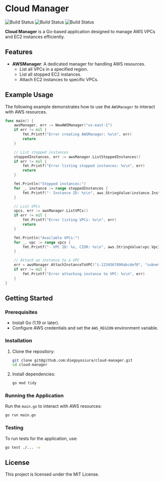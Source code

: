 
# Cloud Manager
![Build Status](https://github.com/diegoyosiura/cloud-manager/actions/workflows/go.yml/badge.svg)
![Build Status](https://github.com/diegoyosiura/cloud-manager/actions/workflows/codeql.yml/badge.svg)
![Build Status](https://github.com/diegoyosiura/cloud-manager/actions/workflows/dependency-review.yml/badge.svg)


**Cloud Manager** is a Go-based application designed to manage AWS VPCs and EC2 instances efficiently.

## Features

- **AWSManager**: A dedicated manager for handling AWS resources.
    - List all VPCs in a specified region.
    - List all stopped EC2 instances.
    - Attach EC2 instances to specific VPCs.

## Example Usage

The following example demonstrates how to use the `AWSManager` to interact with AWS resources.

```go
func main() {
    awsManager, err := NewAWSManager("us-east-1")
    if err != nil {
        fmt.Printf("Error creating AWSManager: %v\n", err)
        return
    }

    // List stopped instances
    stoppedInstances, err := awsManager.ListStoppedInstances()
    if err != nil {
        fmt.Printf("Error listing stopped instances: %v\n", err)
        return
    }

    fmt.Println("Stopped instances:")
    for _, instance := range stoppedInstances {
        fmt.Printf("- Instance ID: %s\n", aws.StringValue(instance.InstanceId))
    }

    // List VPCs
    vpcs, err := awsManager.ListVPCs()
    if err != nil {
        fmt.Printf("Error listing VPCs: %v\n", err)
        return
    }

    fmt.Println("Available VPCs:")
    for _, vpc := range vpcs {
        fmt.Printf("- VPC ID: %s, CIDR: %s\n", aws.StringValue(vpc.VpcId), aws.StringValue(vpc.CidrBlock))
    }

    // Attach an instance to a VPC
    err = awsManager.AttachInstanceToVPC("i-1234567890abcdef0", "subnet-12345678")
    if err != nil {
        fmt.Printf("Error attaching instance to VPC: %v\n", err)
    }
}
```

## Getting Started

### Prerequisites

- Install Go (1.19 or later).
- Configure AWS credentials and set the `AWS_REGION` environment variable.

### Installation

1. Clone the repository:
   ```bash
   git clone git@github.com:diegoyosiura/cloud-manager.git
   cd cloud-manager
   ```

2. Install dependencies:
   ```bash
   go mod tidy
   ```

### Running the Application

Run the `main.go` to interact with AWS resources:

```bash
go run main.go
```

### Testing

To run tests for the application, use:

```bash
go test ./... -v
```

## License

This project is licensed under the MIT License.
